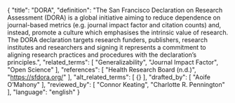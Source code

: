 {
  "title": "DORA",
  "definition": "The San Francisco Declaration on Research Assessment (DORA) is a global initiative aiming to reduce dependence on journal-based metrics (e.g. journal impact factor and citation counts) and, instead, promote a culture which emphasises the intrinsic value of research. The DORA declaration targets research funders, publishers, research institutes and researchers and signing it represents a commitment to aligning research practices and procedures with the declaration’s principles.",
  "related_terms": [
    "Generalizability",
    "Journal Impact Factor",
    "Open Science"
  ],
  "references": [
    "Health Research Board (n.d.)",
    "https://sfdora.org/"
  ],
  "alt_related_terms": [
    {}
  ],
  "drafted_by": [
    "Aoife O’Mahony"
  ],
  "reviewed_by": [
    "Connor Keating",
    "Charlotte R. Pennington"
  ],
  "language": "english"
}
